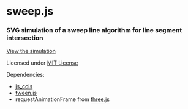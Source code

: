 sweep.js
========

### SVG simulation of a sweep line algorithm for line segment intersection ###

[View the simulation](http://daign.github.com/sweep.js/src/)

Licensed under [MIT License](https://github.com/daign/sweep.js/blob/master/LICENSE.txt)

Dependencies:
* [js_cols](https://code.google.com/p/jscols)
* [tween.js](https://github.com/sole/tween.js)
* requestAnimationFrame from [three.js](https://github.com/mrdoob/three.js)

